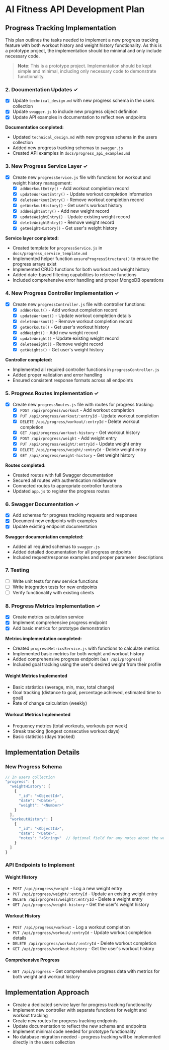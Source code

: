 # AI Fitness API Development Plan

## Progress Tracking Implementation

This plan outlines the tasks needed to implement a new progress tracking feature with both workout history and weight history functionality. As this is a prototype project, the implementation should be minimal and only include necessary code.

> **Note**: This is a prototype project. Implementation should be kept simple and minimal, including only necessary code to demonstrate functionality.

### 2. Documentation Updates ✓

- [x] Update `technical_design.md` with new progress schema in the users collection
- [x] Update `swagger.js` to include new progress object definition
- [x] Update API examples in documentation to reflect new endpoints

**Documentation completed:**

- Updated `technical_design.md` with new progress schema in the users collection
- Added new progress tracking schemas to `swagger.js`
- Created API examples in `docs/progress_api_examples.md`

### 3. New Progress Service Layer ✓

- [x] Create new `progressService.js` file with functions for workout and weight history management:
  - [x] `addWorkoutEntry()` - Add workout completion record
  - [x] `updateWorkoutEntry()` - Update workout completion information
  - [x] `deleteWorkoutEntry()` - Remove workout completion record
  - [x] `getWorkoutHistory()` - Get user's workout history
  - [x] `addWeightEntry()` - Add new weight record
  - [x] `updateWeightEntry()` - Update existing weight record
  - [x] `deleteWeightEntry()` - Remove weight record
  - [x] `getWeightHistory()` - Get user's weight history

**Service layer completed:**

- Created template for `progressService.js` in `docs/progress_service_template.md`
- Implemented helper function `ensureProgressStructure()` to ensure the progress arrays exist
- Implemented CRUD functions for both workout and weight history
- Added date-based filtering capabilities to retrieve functions
- Included comprehensive error handling and proper MongoDB operations

### 4. New Progress Controller Implementation ✓

- [x] Create new `progressController.js` file with controller functions:
  - [x] `addWorkout()` - Add workout completion record
  - [x] `updateWorkout()` - Update workout completion details
  - [x] `deleteWorkout()` - Remove workout completion record
  - [x] `getWorkouts()` - Get user's workout history
  - [x] `addWeight()` - Add new weight record
  - [x] `updateWeight()` - Update existing weight record
  - [x] `deleteWeight()` - Remove weight record
  - [x] `getWeights()` - Get user's weight history

**Controller completed:**

- Implemented all required controller functions in `progressController.js`
- Added proper validation and error handling
- Ensured consistent response formats across all endpoints

### 5. Progress Routes Implementation ✓

- [x] Create new `progressRoutes.js` file with routes for progress tracking:
  - [x] `POST /api/progress/workout` - Add workout completion
  - [x] `PUT /api/progress/workout/:entryId` - Update workout completion
  - [x] `DELETE /api/progress/workout/:entryId` - Delete workout completion
  - [x] `GET /api/progress/workout-history` - Get workout history
  - [x] `POST /api/progress/weight` - Add weight entry
  - [x] `PUT /api/progress/weight/:entryId` - Update weight entry
  - [x] `DELETE /api/progress/weight/:entryId` - Delete weight entry
  - [x] `GET /api/progress/weight-history` - Get weight history

**Routes completed:**

- Created routes with full Swagger documentation
- Secured all routes with authentication middleware
- Connected routes to appropriate controller functions
- Updated `app.js` to register the progress routes

### 6. Swagger Documentation ✓

- [x] Add schemas for progress tracking requests and responses
- [x] Document new endpoints with examples
- [x] Update existing endpoint documentation

**Swagger documentation completed:**

- Added all required schemas to `swagger.js`
- Added detailed documentation for all progress endpoints
- Included request/response examples and proper parameter descriptions

### 7. Testing

- [ ] Write unit tests for new service functions
- [ ] Write integration tests for new endpoints
- [ ] Verify functionality with existing clients

### 8. Progress Metrics Implementation ✓

- [x] Create metrics calculation service
- [x] Implement comprehensive progress endpoint
- [x] Add basic metrics for prototype demonstration

**Metrics implementation completed:**

- Created `progressMetricsService.js` with functions to calculate metrics
- Implemented basic metrics for both weight and workout history
- Added comprehensive progress endpoint (`GET /api/progress`)
- Included goal tracking using the user's desired weight from their profile

#### Weight Metrics Implemented

- Basic statistics (average, min, max, total change)
- Goal tracking (distance to goal, percentage achieved, estimated time to goal)
- Rate of change calculation (weekly)

#### Workout Metrics Implemented

- Frequency metrics (total workouts, workouts per week)
- Streak tracking (longest consecutive workout days)
- Basic statistics (days tracked)

## Implementation Details

### New Progress Schema

```javascript
// In users collection
"progress": {
  "weightHistory": [
    {
      "_id": "<ObjectId>",
      "date": "<Date>",
      "weight": "<Number>"
    }
  ],
  "workoutHistory": [
    {
      "_id": "<ObjectId>",
      "date": "<Date>",
      "notes": "<String>"  // Optional field for any notes about the workout
    }
  ]
}
```

### API Endpoints to Implement

#### Weight History

- `POST /api/progress/weight` - Log a new weight entry
- `PUT /api/progress/weight/:entryId` - Update an existing weight entry
- `DELETE /api/progress/weight/:entryId` - Delete a weight entry
- `GET /api/progress/weight-history` - Get the user's weight history

#### Workout History

- `POST /api/progress/workout` - Log a workout completion
- `PUT /api/progress/workout/:entryId` - Update workout completion details
- `DELETE /api/progress/workout/:entryId` - Delete workout completion
- `GET /api/progress/workout-history` - Get the user's workout history

#### Comprehensive Progress

- `GET /api/progress` - Get comprehensive progress data with metrics for both weight and workout history

## Implementation Approach

- Create a dedicated service layer for progress tracking functionality
- Implement new controller with separate functions for weight and workout tracking
- Create new routes for progress tracking endpoints
- Update documentation to reflect the new schema and endpoints
- Implement minimal code needed for prototype functionality
- No database migration needed - progress tracking will be implemented directly in the users collection
